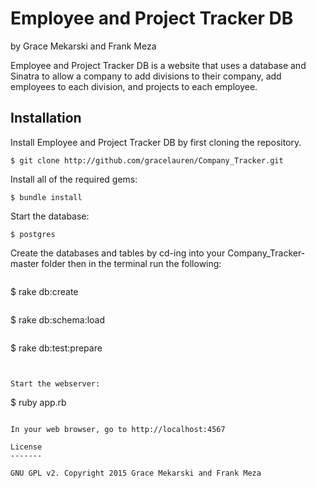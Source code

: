 Employee and Project Tracker DB
================

by Grace Mekarski and Frank Meza

Employee and Project Tracker DB is a website that uses a database and Sinatra to allow a company to add divisions to their company, add employees to each division, and projects to each employee.

Installation
------------

Install Employee and Project Tracker DB by first cloning the repository.  
```
$ git clone http://github.com/gracelauren/Company_Tracker.git
```

Install all of the required gems:
```
$ bundle install
```

Start the database:
```
$ postgres
```

Create the databases and tables by cd-ing into your Company_Tracker-master folder then in the terminal run the following:

```

```
$ rake db:create

```

```
$ rake db:schema:load

```

```
$ rake db:test:prepare
```

```
```

Start the webserver:
```
$ ruby app.rb
```

In your web browser, go to http://localhost:4567

License
-------

GNU GPL v2. Copyright 2015 Grace Mekarski and Frank Meza
